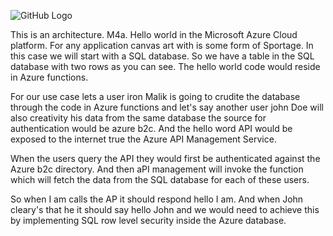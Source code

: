 ![GitHub Logo](https://ayn.blob.core.windows.net/github/test2.gif)

This is an architecture. M4a. Hello world in the Microsoft Azure Cloud platform. For any application canvas art with is some form of Sportage. In this case we will start with a SQL database. So we have a table in the SQL database with two rows as you can see. The hello world code would reside in Azure functions. 

For our use case lets a user iron Malik is going to crudite the database through the code in Azure functions and let's say another user john Doe will also creativity his data from the same database the source for authentication would be azure b2c. And the hello word API would be exposed to the internet true the Azure API Management Service. 

When the users query the API they would first be authenticated against the Azure b2c directory. And then aPI management will invoke the function which will fetch the data from the SQL database for each of these users. 

So when I am calls the AP it should respond hello I am. And when John cleary's that he it should say hello John and we would need to achieve this by implementing SQL row level security inside the Azure database.
